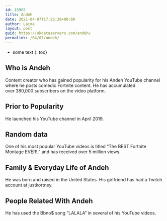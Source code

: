 ```yaml
---
id: 15985
title: Andeh
date: 2021-04-07T17:26:38+00:00
author: Laima
layout: post
guid: https://ukdataservers.com/andeh/
permalink: /04/07/andeh/
---
```


* some text
{: toc}


## Who is Andeh
                  
                  
                  
Content creator who has gained popularity for his Andeh YouTube channel where he posts comedic Fortnite content. He has accumulated over 380,000 subscribers on the video platform. 
                  
              
            
              
            
                
                
                
## Prior to Popularity
                  
                  
                  
He launched his YouTube channel in April 2019. 
                  
              
            
              
            
                
                
                
## Random data
                  
                  
                  
One of his most popular YouTube videos is titled &#8220;The BEST Fortnite Montage EVER!,&#8221; and has received over 5 million views.
                  
              
            
              
            
                
                
                
## Family & Everyday Life of Andeh
                  
                  
                  
He was born and raised in the United States. His girlfriend has had a Twitch account at justkortney.
                  
              
            
              
            
                
                
                
## People Related With Andeh
                  
                  
                  
He has used the Bbno$ song &#8220;LALALA&#8221; in several of his YouTube videos.
                  
              
            
              
            
                
              
            
              
              
            
            
              
            
          
          
          